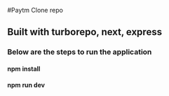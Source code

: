 #Paytm Clone repo

## Built with turborepo, next, express

### Below are the steps to run the application

#### npm install

#### npm run dev
